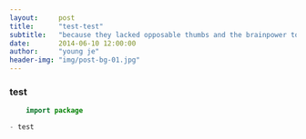 ```yaml
---
layout:     post
title:      "test-test"
subtitle:   "because they lacked opposable thumbs and the brainpower to build a space program."
date:       2014-06-10 12:00:00
author:     "young je"
header-img: "img/post-bg-01.jpg"
---
```


### test
```java
	import package

- test
